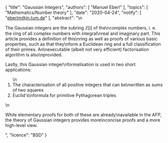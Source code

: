 {
    "title": "Gaussian Integers",
    "authors": [
        "Manuel Eberl"
    ],
    "topics": [
        "Mathematics/Number theory"
    ],
    "date": "2020-04-24",
    "notify": [
        "eberlm@in.tum.de"
    ],
    "abstract": "\n<p>The Gaussian integers are the subring &#8484;[i] of the\ncomplex numbers, i. e. the ring of all complex numbers with integral\nreal and imaginary part. This article provides a definition of this\nring as well as proofs of various basic properties, such as that they\nform a Euclidean ring and a full classification of their primes. An\nexecutable (albeit not very efficient) factorisation algorithm is also\nprovided.</p> <p>Lastly, this Gaussian integer\nformalisation is used in two short applications:</p> <ol>\n<li> The characterisation of all positive integers that can be\nwritten as sums of two squares</li> <li> Euclid's\nformula for primitive Pythagorean triples</li> </ol>\n<p>While elementary proofs for both of these are already\navailable in the AFP, the theory of Gaussian integers provides more\nconcise proofs and a more high-level view.</p>",
    "licence": "BSD"
}